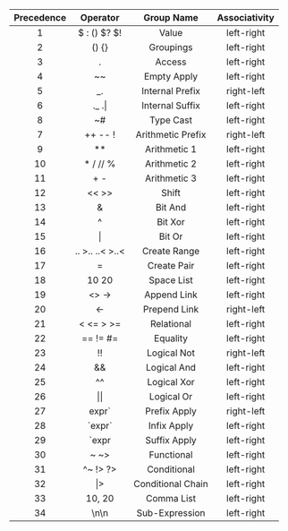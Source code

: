 | Precedence |    Operator     |    Group Name     | Associativity |
|:----------:|:---------------:|:-----------------:|:-------------:|
|     1      |  $ : () $? $!   |       Value       |  left-right   |
|     2      |      () {}      |     Groupings     |  left-right   |
|     3      |        .        |      Access       |  left-right   |
|     4      |       ~~        |    Empty Apply    |  left-right   |
|     5      |       _.        |  Internal Prefix  |  right-left   |
|     6      |   ._ .&#124;    |  Internal Suffix  |  left-right   |
|     8      |       ~#        |     Type Cast     |  left-right   |
|     7      |     ++ -- !     | Arithmetic Prefix |  right-left   |
|     9      |       **        |   Arithmetic 1    |  left-right   |
|     10     |    * / // %     |   Arithmetic 2    |  left-right   |
|     11     |       + -       |   Arithmetic 3    |  left-right   |
|     12     |      << >>      |       Shift       |  left-right   |
|     13     |        &        |      Bit And      |  left-right   |
|     14     |        ^        |      Bit Xor      |  left-right   |
|     15     |     &#124;      |      Bit Or       |  left-right   |
|     16     | .. >.. ..< >..< |   Create Range    |  left-right   |
|     17     |        =        |    Create Pair    |  left-right   |
|     18     |      10 20      |    Space List     |  left-right   |
|     19     |      <> ->      |    Append Link    |  left-right   |
|     20     |       <-        |   Prepend Link    |  right-left   |
|     21     |    < <= > >=    |    Relational     |  left-right   |
|     22     |    == != #=     |     Equality      |  left-right   |
|     23     |       !!        |    Logical Not    |  right-left   |
|     24     |       &&        |    Logical And    |  left-right   |
|     25     |       ^^        |    Logical Xor    |  left-right   |
|     26     |  &#124;&#124;   |    Logical Or     |  left-right   |
|     27     |     expr\`      |   Prefix Apply    |  right-left   |
|     28     |    \`expr\`     |    Infix Apply    |  left-right   |
|     29     |     \`expr      |   Suffix Apply    |  left-right   |
|     30     |      ~ ~>       |    Functional     |  left-right   |
|     31     |    ^~ !> ?>     |    Conditional    |  left-right   |
|     32     |     &#124;>     | Conditional Chain |  left-right   |
|     33     |     10, 20      |    Comma List     |  left-right   |
|     34     |      \n\n       |  Sub-Expression   |  left-right   |
